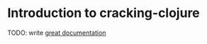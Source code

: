 # Introduction to cracking-clojure

TODO: write [great documentation](http://jacobian.org/writing/what-to-write/)
